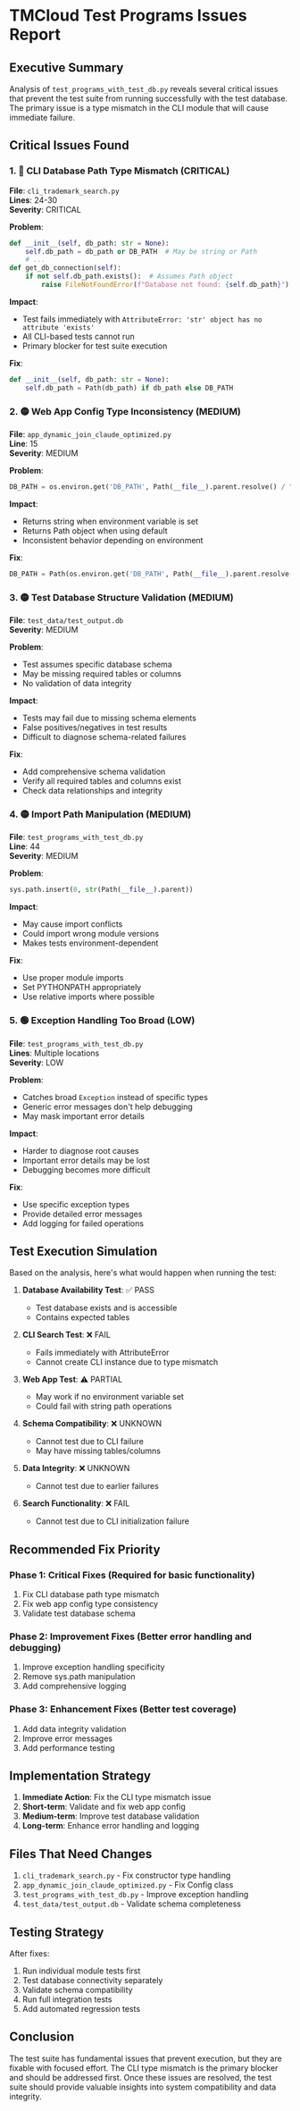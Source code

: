 # TMCloud Test Programs Issues Report

## Executive Summary

Analysis of `test_programs_with_test_db.py` reveals several critical issues that prevent the test suite from running successfully with the test database. The primary issue is a type mismatch in the CLI module that will cause immediate failure.

## Critical Issues Found

### 1. 🔴 CLI Database Path Type Mismatch (CRITICAL)

**File**: `cli_trademark_search.py`  
**Lines**: 24-30  
**Severity**: CRITICAL

**Problem**:
```python
def __init__(self, db_path: str = None):
    self.db_path = db_path or DB_PATH  # May be string or Path
    # ...
def get_db_connection(self):
    if not self.db_path.exists():  # Assumes Path object
        raise FileNotFoundError(f"Database not found: {self.db_path}")
```

**Impact**: 
- Test fails immediately with `AttributeError: 'str' object has no attribute 'exists'`
- All CLI-based tests cannot run
- Primary blocker for test suite execution

**Fix**:
```python
def __init__(self, db_path: str = None):
    self.db_path = Path(db_path) if db_path else DB_PATH
```

### 2. 🟡 Web App Config Type Inconsistency (MEDIUM)

**File**: `app_dynamic_join_claude_optimized.py`  
**Line**: 15  
**Severity**: MEDIUM

**Problem**:
```python
DB_PATH = os.environ.get('DB_PATH', Path(__file__).parent.resolve() / "output.db")
```

**Impact**:
- Returns string when environment variable is set
- Returns Path object when using default
- Inconsistent behavior depending on environment

**Fix**:
```python
DB_PATH = Path(os.environ.get('DB_PATH', Path(__file__).parent.resolve() / "output.db"))
```

### 3. 🟡 Test Database Structure Validation (MEDIUM)

**File**: `test_data/test_output.db`  
**Severity**: MEDIUM

**Problem**:
- Test assumes specific database schema
- May be missing required tables or columns
- No validation of data integrity

**Impact**:
- Tests may fail due to missing schema elements
- False positives/negatives in test results
- Difficult to diagnose schema-related failures

**Fix**:
- Add comprehensive schema validation
- Verify all required tables and columns exist
- Check data relationships and integrity

### 4. 🟡 Import Path Manipulation (MEDIUM)

**File**: `test_programs_with_test_db.py`  
**Line**: 44  
**Severity**: MEDIUM

**Problem**:
```python
sys.path.insert(0, str(Path(__file__).parent))
```

**Impact**:
- May cause import conflicts
- Could import wrong module versions
- Makes tests environment-dependent

**Fix**:
- Use proper module imports
- Set PYTHONPATH appropriately
- Use relative imports where possible

### 5. 🟢 Exception Handling Too Broad (LOW)

**File**: `test_programs_with_test_db.py`  
**Lines**: Multiple locations  
**Severity**: LOW

**Problem**:
- Catches broad `Exception` instead of specific types
- Generic error messages don't help debugging
- May mask important error details

**Impact**:
- Harder to diagnose root causes
- Important error details may be lost
- Debugging becomes more difficult

**Fix**:
- Use specific exception types
- Provide detailed error messages
- Add logging for failed operations

## Test Execution Simulation

Based on the analysis, here's what would happen when running the test:

1. **Database Availability Test**: ✅ PASS
   - Test database exists and is accessible
   - Contains expected tables

2. **CLI Search Test**: ❌ FAIL
   - Fails immediately with AttributeError
   - Cannot create CLI instance due to type mismatch

3. **Web App Test**: ⚠️ PARTIAL
   - May work if no environment variable set
   - Could fail with string path operations

4. **Schema Compatibility**: ❌ UNKNOWN
   - Cannot test due to CLI failure
   - May have missing tables/columns

5. **Data Integrity**: ❌ UNKNOWN
   - Cannot test due to earlier failures

6. **Search Functionality**: ❌ FAIL
   - Cannot test due to CLI initialization failure

## Recommended Fix Priority

### Phase 1: Critical Fixes (Required for basic functionality)
1. Fix CLI database path type mismatch
2. Fix web app config type consistency
3. Validate test database schema

### Phase 2: Improvement Fixes (Better error handling and debugging)
1. Improve exception handling specificity
2. Remove sys.path manipulation
3. Add comprehensive logging

### Phase 3: Enhancement Fixes (Better test coverage)
1. Add data integrity validation
2. Improve error messages
3. Add performance testing

## Implementation Strategy

1. **Immediate Action**: Fix the CLI type mismatch issue
2. **Short-term**: Validate and fix web app config
3. **Medium-term**: Improve test database validation
4. **Long-term**: Enhance error handling and logging

## Files That Need Changes

1. `cli_trademark_search.py` - Fix constructor type handling
2. `app_dynamic_join_claude_optimized.py` - Fix Config class
3. `test_programs_with_test_db.py` - Improve exception handling
4. `test_data/test_output.db` - Validate schema completeness

## Testing Strategy

After fixes:
1. Run individual module tests first
2. Test database connectivity separately
3. Validate schema compatibility
4. Run full integration tests
5. Add automated regression tests

## Conclusion

The test suite has fundamental issues that prevent execution, but they are fixable with focused effort. The CLI type mismatch is the primary blocker and should be addressed first. Once these issues are resolved, the test suite should provide valuable insights into system compatibility and data integrity.